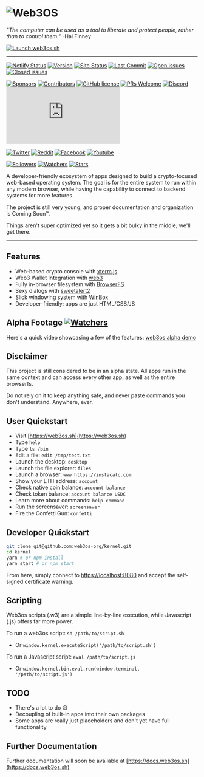 <!-- markdownlint-disable MD036 -->

# ![Web3OS](https://github.com/web3os-org/kernel/raw/master/.github/iconlogo.png) <!-- omit in toc -->

*"The computer can be used as a tool to liberate and protect people, rather than to control them."*
-Hal Finney

[![Launch web3os.sh](https://img.shields.io/badge/launch-web3os-blue)](https://web3os.sh)

---

[![Netlify Status](https://api.netlify.com/api/v1/badges/29125922-6ff4-43bd-8771-37dab6138567/deploy-status)](https://web3os.sh)
[![Version](https://img.shields.io/github/package-json/v/web3os-org/kernel?color=success)](https://web3os.sh)
[![Site Status](https://img.shields.io/website?url=https%3A%2F%2Fweb3os.sh)](https://web3os.sh)
[![Last Commit](https://img.shields.io/github/last-commit/web3os-org/kernel.svg)](https://github.com/web3os-org/kernel/commit/master)
[![Open issues](https://img.shields.io/github/issues/web3os-org/kernel.svg)](https://github.com/web3os-org/kernel/issues)
[![Closed issues](https://img.shields.io/github/issues-closed/web3os-org/kernel.svg)](https://github.com/web3os-org/kernel/issues?q=is%3Aissue+is%3Aclosed)

[![Sponsors](https://img.shields.io/github/sponsors/web3os-org?color=red)](https://github.com/web3os-org/kernel/blob/master/LICENSE)
[![Contributors](https://img.shields.io/github/contributors/web3os-org/kernel?color=yellow)](https://github.com/web3os-org/kernel/graphs/contributors)
[![GitHub license](https://img.shields.io/github/license/web3os-org/kernel.svg?color=blue)](https://github.com/web3os-org/kernel/blob/master/LICENSE)
[![PRs Welcome](https://img.shields.io/badge/PRs-welcome-blue.svg)](https://github.com/web3os-org/kernel/compare)
[![Discord](https://img.shields.io/discord/926916877689700373?label=discord)](https://discord.gg/yA4M83fXn9)
[![Observatory Grade](https://img.shields.io/mozilla-observatory/grade/web3os.sh?publish)](https://observatory.mozilla.org/analyze/web3os.sh)

[![Twitter](https://img.shields.io/twitter/follow/web3os?style=social)](https://twitter.com/web3os)
[![Reddit](https://img.shields.io/reddit/subreddit-subscribers/web3os?style=social)](https://reddit.com/r/web3os)
[![Facebook](https://img.shields.io/badge/Facebook-web3os-blue?style=social&logo=facebook)](https://www.facebook.com/Web3os-111014368120117)
[![Youtube](https://img.shields.io/badge/Youtube-web3os-blue?style=social&logo=youtube)](https://www.youtube.com/channel/UC2EqcpVYpyB6RSopi1GaLSg)

[![Followers](https://img.shields.io/github/followers/web3os-org?style=social)](https://github.com/web3os-org)
[![Watchers](https://img.shields.io/github/watchers/web3os-org/kernel?style=social)](https://github.com/web3os-org/kernel)
[![Stars](https://img.shields.io/github/stars/web3os-org/kernel?style=social)](https://github.com/web3os-org/kernel)

A developer-friendly ecosystem of apps designed to build a crypto-focused web-based operating system. The goal is for the entire system to run within any modern browser, while having the capability to connect to backend systems for more features.

The project is still very young, and proper documentation and organization is Coming Soon™.

Things aren't super optimized yet so it gets a bit bulky in the middle; we'll get there.

---

## Features

- Web-based crypto console with [xterm.js](https://github.com/xtermjs/xterm.js)
- Web3 Wallet Integration with [web3](https://github.com/ChainSafe/web3.js)
- Fully in-browser filesystem with [BrowserFS](https://github.com/jvilk/BrowserFS)
- Sexy dialogs with [sweetalert2](https://github.com/sweetalert2/sweetalert2)
- Slick windowing system with [WinBox](https://github.com/nextapps-de/winbox)
- Developer-friendly: apps are just HTML/CSS/JS

## Alpha Footage [![Watchers](https://img.shields.io/youtube/views/JsyJ8mbWMxc?style=social)](https://youtu.be/JsyJ8mbWMxc)

Here's a quick video showcasing a few of the features: [web3os alpha demo](https://youtu.be/JsyJ8mbWMxc)

## Disclaimer

This project is still considered to be in an alpha state. All apps run in the same context and can access every other app, as well as the entire browserfs.

Do not rely on it to keep anything safe, and never paste commands you don't understand. Anywhere, ever.

## User Quickstart

- Visit [https://web3os.sh](https://web3os.sh)
- Type `help`
- Type `ls /bin`
- Edit a file: `edit /tmp/test.txt`
- Launch the desktop: `desktop`
- Launch the file explorer: `files`
- Launch a browser: `www https://instacalc.com`
- Show your ETH address: `account`
- Check native coin balance: `account balance`
- Check token balance: `account balance USDC`
- Learn more about commands: `help command`
- Run the screensaver: `screensaver`
- Fire the Confetti Gun: `confetti`

## Developer Quickstart

```sh
git clone git@github.com:web3os-org/kernel.git
cd kernel
yarn # or npm install
yarn start # or npm start
```

From here, simply connect to [https://localhost:8080](https://localhost:8080) and accept the self-signed certificate warning.

## Scripting

Web3os scripts (.w3) are a simple line-by-line execution, while Javascript (.js) offers far more power.

To run a web3os script: `sh /path/to/script.sh`

- Or `window.kernel.executeScript('/path/to/script.sh')`

To run a Javascript script: `eval /path/to/script.js`

- Or `window.kernel.bin.eval.run(window.terminal, '/path/to/script.js')`

## TODO

- There's a lot to do 😅
- Decoupling of built-in apps into their own packages
- Some apps are really just placeholders and don't yet have full functionality

## Further Documentation

Further documentation will soon be available at [https://docs.web3os.sh](https://docs.web3os.sh)
